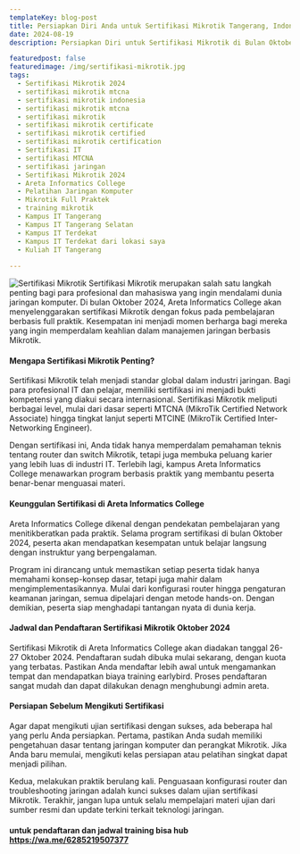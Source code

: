 ```yaml
---
templateKey: blog-post
title: Persiapkan Diri Anda untuk Sertifikasi Mikrotik Tangerang, Indonesia 
date: 2024-08-19
description: Persiapkan Diri untuk Sertifikasi Mikrotik di Bulan Oktober 2024 di Kampus Full Praktek Areta Informatics College

featuredpost: false
featuredimage: /img/sertifikasi-mikrotik.jpg
tags:
  - Sertifikasi Mikrotik 2024
  - sertifikasi mikrotik mtcna
  - sertifikasi mikrotik indonesia
  - sertifikasi mikrotik mtcna
  - sertifikasi mikrotik
  - sertifikasi mikrotik certificate
  - sertifikasi mikrotik certified
  - sertifikasi mikrotik certification
  - Sertifikasi IT 
  - sertifikasi MTCNA 
  - sertifikasi jaringan 
  - Sertifikasi Mikrotik 2024     
  - Areta Informatics College
  - Pelatihan Jaringan Komputer
  - Mikrotik Full Praktek
  - training mikrotik
  - Kampus IT Tangerang
  - Kampus IT Tangerang Selatan
  - Kampus IT Terdekat
  - Kampus IT Terdekat dari lokasi saya
  - Kuliah IT Tangerang
  
---
```


![Sertifikasi Mikrotik](/img/sertifikasi-mikrotik.jpg "Sertifikasi Mikrotik")
Sertifikasi Mikrotik merupakan salah satu langkah penting bagi para profesional dan mahasiswa yang ingin mendalami dunia jaringan komputer. Di bulan Oktober 2024, Areta Informatics College akan menyelenggarakan sertifikasi Mikrotik dengan fokus pada pembelajaran berbasis full praktik. Kesempatan ini menjadi momen berharga bagi mereka yang ingin memperdalam keahlian dalam manajemen jaringan berbasis Mikrotik.

#### Mengapa Sertifikasi Mikrotik Penting?
Sertifikasi Mikrotik telah menjadi standar global dalam industri jaringan. Bagi para profesional IT dan pelajar, memiliki sertifikasi ini menjadi bukti kompetensi yang diakui secara internasional. Sertifikasi Mikrotik meliputi berbagai level, mulai dari dasar seperti MTCNA (MikroTik Certified Network Associate) hingga tingkat lanjut seperti MTCINE (MikroTik Certified Inter-Networking Engineer).

Dengan sertifikasi ini, Anda tidak hanya memperdalam pemahaman teknis tentang router dan switch Mikrotik, tetapi juga membuka peluang karier yang lebih luas di industri IT. Terlebih lagi, kampus Areta Informatics College menawarkan program berbasis praktik yang membantu peserta benar-benar menguasai materi.

#### Keunggulan Sertifikasi di Areta Informatics College

Areta Informatics College dikenal dengan pendekatan pembelajaran yang menitikberatkan pada praktik. Selama program sertifikasi di bulan Oktober 2024, peserta akan mendapatkan kesempatan untuk belajar langsung dengan instruktur yang berpengalaman.

Program ini dirancang untuk memastikan setiap peserta tidak hanya memahami konsep-konsep dasar, tetapi juga mahir dalam mengimplementasikannya. Mulai dari konfigurasi router hingga pengaturan keamanan jaringan, semua dipelajari dengan metode hands-on. Dengan demikian, peserta siap menghadapi tantangan nyata di dunia kerja.

#### Jadwal dan Pendaftaran Sertifikasi Mikrotik Oktober 2024
Sertifikasi Mikrotik di Areta Informatics College akan diadakan tanggal 26-27 Oktober 2024. Pendaftaran sudah dibuka mulai sekarang, dengan kuota yang terbatas. Pastikan Anda mendaftar lebih awal untuk mengamankan tempat dan mendapatkan biaya training earlybird. Proses pendaftaran sangat mudah dan dapat dilakukan denagn menghubungi admin areta.

#### Persiapan Sebelum Mengikuti Sertifikasi
Agar dapat mengikuti ujian sertifikasi dengan sukses, ada beberapa hal yang perlu Anda persiapkan. Pertama, pastikan Anda sudah memiliki pengetahuan dasar tentang jaringan komputer dan perangkat Mikrotik. Jika Anda baru memulai, mengikuti kelas persiapan atau pelatihan singkat dapat menjadi pilihan.

Kedua, melakukan praktik berulang kali. Penguasaan konfigurasi router dan troubleshooting jaringan adalah kunci sukses dalam ujian sertifikasi Mikrotik. Terakhir, jangan lupa untuk selalu mempelajari materi ujian dari sumber resmi dan update terkini terkait teknologi jaringan.

#### untuk pendaftaran dan jadwal training bisa hub https://wa.me/6285219507377